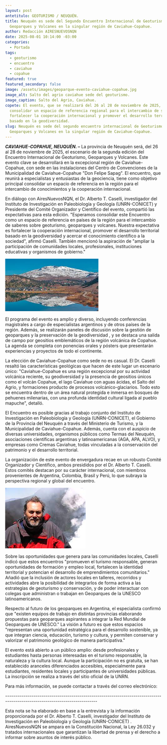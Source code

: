 ```yaml
---
layout: post
antetitulo: GEOTURISMO / NEUQUÉN.
title: Neuquén es sede del Segundo Encuentro Internacional de Geoturismo,
  Geoparques y Volcanes en la singular región de Caviahue-Copahue.
author: Redacción AIRESNUEVOSNQN
date: 2025-08-01 10:14:00 -03:00
categories:
  - Portada
tags:
  - geoturismo
  - encuentro
  - caviahue
  - copahue
featured: true
featured_secondary: false
image: /assets/images/geoparque-evento-caviahue-copahue.jpg
image_alt: Salto del agrio caviahue sede del geoturismo.
image_caption: Salto del Agrio, Caviahue.
copete: El evento, que se realizará del 26 al 28 de noviembre de 2025, busca
  consolidar un espacio de referencia regional para el intercambio de saberes,
  fortalecer la cooperación internacional y promover el desarrollo territorial
  basado en la geodiversidad.
slug: Neuquén es sede del segundo encuentro internacional de Geoturismo,
  Geoparques y Volcanes en la singular región de Caviahue-Copahue.
---
```

***CAVIAHUE-COPAHUE, NEUQUÉN. –*** La provincia de Neuquén será, del 26 al 28 de noviembre de 2025, el escenario de la segunda edición del Encuentro Internacional de Geoturismo, Geoparques y Volcanes. Este evento clave se desarrollará en la excepcional región de Caviahue-Copahue, con sede en las instalaciones del Centro de Convenciones de la Municipalidad de Caviahue-Copahue "Don Felipe Sapag". El encuentro, que reunirá a especialistas y entusiastas de la geociencia, tiene como objetivo principal consolidar un espacio de referencia en la región para el intercambio de conocimientos y la cooperación internacional.

En diálogo con AiresNuevosNQN, el Dr. Alberto T. Caselli, investigador del Instituto de Investigación en Paleobiología y Geología (UNRN-CONICET) y Presidente del Comité Organizador y Científico del evento, compartió las expectativas para esta edición. "Esperamos consolidar este Encuentro como un espacio de referencia en países de la región para el intercambio de saberes sobre geoturismo, geoparques y volcanes. Nuestra expectativa es fortalecer la cooperación internacional, promover el desarrollo territorial basado en la geodiversidad y acercar el conocimiento científico a la sociedad", afirmó Caselli. También mencionó la aspiración de "ampliar la participación de comunidades locales, profesionales, instituciones educativas y organismos de gobierno." 

![Paisajes de Caviahue.](/assets/images/caviahue-segundo-encuentro-geoturismo.jpg "Localidad de Caviahue Copahue - Segundo encuentro de Geoturismo.")

El programa del evento es amplio y diverso, incluyendo conferencias magistrales a cargo de especialistas argentinos y de otros países de la región. Además, se realizarán paneles de discusión sobre la gestión de geoparques y la preservación de la geodiversidad , y se destaca una salida de campo por geositios emblemáticos de la región volcánica de Copahue. La agenda se completa con ponencias orales y pósters que presentarán experiencias y proyectos de todo el continente.

La elección de Caviahue-Copahue como sede no es casual. El Dr. Caselli resaltó las características geológicas que hacen de este lugar un escenario único: "Caviahue-Copahue es una región excepcional por su actividad volcánica reciente, su geodiversidad y la presencia de geositios únicos como el volcán Copahue, el lago Caviahue con aguas ácidas, el Salto del Agrio, y formaciones producto de procesos volcánico-glaciarios. Todo esto se encuentra dentro de un área natural protegida e inmersa en bosques de pehuenes milenarias, con una profunda identidad cultural ligada al pueblo mapuche", detalló.

El Encuentro es posible gracias al trabajo conjunto del Instituto de Investigación en Paleobiología y Geología (UNRN-CONICET), el Gobierno de la Provincia del Neuquén a través del Ministerio de Turismo, y la Municipalidad de Caviahue-Copahue. Además, cuenta con el auspicio de diversas universidades, organismos públicos como Termas del Neuquén, asociaciones científicas argentinas y latinoamericanas (AGA, APA, ALVO), y empresas como Cremas Caviahue, todas vinculadas a la conservación del patrimonio y el desarrollo territorial.

La organización de este evento de envergadura recae en un robusto Comité Organizador y Científico, ambos presididos por el Dr. Alberto T. Caselli. Estos comités destacan por su carácter internacional, con miembros provenientes de Argentina, Colombia, Brasil y Perú, lo que subraya la perspectiva regional y global del encuentro.

![Alberto T. Caselli, investigador del Instituto de Investigación en Paleobiología y Geología.](/assets/images/alberto-caselli.jpg "Alberto T. Caselli, investigador del Instituto de Investigación en Paleobiología y Geología (UNRN-CONICET) ")



Sobre las oportunidades que genera para las comunidades locales, Caselli indicó que estos encuentros "promueven el turismo responsable, generan oportunidades de formación y empleo local, fortalecen la identidad territorial y potencian el desarrollo de emprendimientos comunitarios." Añadió que la inclusión de actores locales en talleres, recorridos y actividades abre la posibilidad de integrarlos de forma activa a las estrategias de geoturismo y conservación, y de poder interactuar con colegas que administran o trabajan en Geoparques de la UNESCO latinoamericanos.



Respecto al futuro de los geoparques en Argentina, el especialista confirmó que "existen equipos de trabajo en distintas provincias elaborando propuestas para geoparques aspirantes a integrar la Red Mundial de Geoparques de UNESCO." La visión a futuro es que estos espacios "representan una oportunidad estratégica para el desarrollo sostenible, ya que integran ciencia, educación, turismo y cultura, y permiten conservar y valorizar el patrimonio geológico de manera participativa." 

El evento está abierto a un público amplio: desde profesionales y estudiantes hasta personas interesadas en el turismo responsable, la naturaleza y la cultura local. Aunque la participación no es gratuita, se han establecido aranceles diferenciados accesibles, especialmente para estudiantes, residentes locales y participantes de universidades públicas. La inscripción se realiza a través del sitio oficial de la UNRN.



Para más información, se puede contactar a través del correo electrónico:

\----------------------------------------------------------------------------------------------------------------------------

Esta nota se ha elaborado en base a la entrevista y la información proporcionada por el Dr. Alberto T. Caselli, investigador del Instituto de Investigación en Paleobiología y Geología (UNRN-CONICET) . AiresNuevosNQN se ampara en la Constitución Nacional, la Ley 26.032 y tratados internacionales que garantizan la libertad de prensa y el derecho a informar sobre asuntos de interés público.
